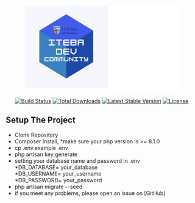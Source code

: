 <p align="center"><a href="#" ><img src="iteba_dev_community.png" width="400"></a></p>

<p align="center">
<a href="https://travis-ci.org/laravel/framework"><img src="https://travis-ci.org/laravel/framework.svg" alt="Build Status"></a>
<a href="https://packagist.org/packages/laravel/framework"><img src="https://img.shields.io/packagist/dt/laravel/framework" alt="Total Downloads"></a>
<a href="https://packagist.org/packages/laravel/framework"><img src="https://img.shields.io/packagist/v/laravel/framework" alt="Latest Stable Version"></a>
<a href="https://packagist.org/packages/laravel/framework"><img src="https://img.shields.io/packagist/l/laravel/framework" alt="License"></a>
</p>

## Setup The Project

- Clone Repository
- Composer Install, *make sure your php version is >= 8.1.0
- cp .env.example .env
- php artisan key:generate
- setting your database name and password in .env <br>
*DB_DATABASE= your_database <br>
*DB_USERNAME= your_username <br>
*DB_PASSWORD= your_password <br>
- php artisan migrate --seed
- if you meet any problems, please open an issue on [GitHub]


